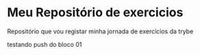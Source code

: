# Meu Repositório de exercicios 
Repositório que vou registar minha jornada de exercícios da trybe

testando push do bloco 01
